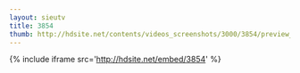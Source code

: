 ```yaml
---
layout: sieutv
title: 3854
thumb: http://hdsite.net/contents/videos_screenshots/3000/3854/preview_360p.mp4.jpg
---
```

{% include iframe src='http://hdsite.net/embed/3854' %}
 
